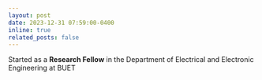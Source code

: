 ```yaml
---
layout: post
date: 2023-12-31 07:59:00-0400
inline: true
related_posts: false
---
```


Started as a **Research Fellow** in the Department of Electrical and Electronic Engineering at BUET
